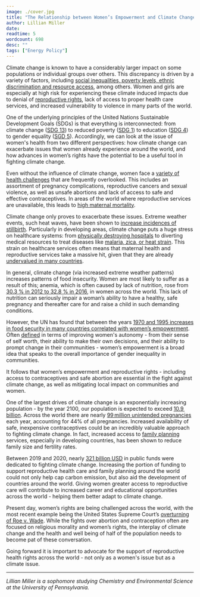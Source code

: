 ```yaml
---
image: ./cover.jpg
title: "The Relationship between Women’s Empowerment and Climate Change"
author: Lillian Miller
date:
readtime: 5
wordcount: 698
desc: ""
tags: ["Energy Policy"]
---
```


Climate change is known to have a considerably larger impact on some populations or individual groups over others. This discrepancy is driven by a variety of factors, including [social inequalities, poverty levels, ethnic discrimination and resource access](https://documents-dds-ny.un.org/doc/UNDOC/GEN/G19/120/13/pdf/G1912013.pdf?OpenElement), among others. Women and girls are especially at high risk for experiencing these climate induced impacts due to denial of [reproductive rights](https://www.ippf.org/sites/default/files/2021-03/IPPF%20position%20paper%20The%20climate%20crisis%20and%20sexual%20and%20reproductive%20health%20and%20rights_Jan2021.pdf), lack of access to proper health care services, and increased vulnerability to violence in many parts of the world.

One of the underlying principles of the United Nations Sustainable Development Goals (SDGs) is that everything is interconnected: from climate change ([SDG 13](https://www.undp.org/sustainable-development-goals?utm_source=EN&utm_medium=GSR&utm_content=US_UNDP_PaidSearch_Brand_English&utm_campaign=CENTRAL&c_src=CENTRAL&c_src2=GSR&gclid=Cj0KCQjw--2aBhD5ARIsALiRlwBx0mZWzpS-yLHF6oCwkMtulX6h7ePewQH1rCwbWhUx6jtLEyWkUskaAsDDEALw_wcB)) to reduced poverty ([SDG 1](https://www.undp.org/sustainable-development-goals?utm_source=EN&utm_medium=GSR&utm_content=US_UNDP_PaidSearch_Brand_English&utm_campaign=CENTRAL&c_src=CENTRAL&c_src2=GSR&gclid=Cj0KCQjw--2aBhD5ARIsALiRlwBx0mZWzpS-yLHF6oCwkMtulX6h7ePewQH1rCwbWhUx6jtLEyWkUskaAsDDEALw_wcB)) to education ([SDG 4](https://www.undp.org/sustainable-development-goals?utm_source=EN&utm_medium=GSR&utm_content=US_UNDP_PaidSearch_Brand_English&utm_campaign=CENTRAL&c_src=CENTRAL&c_src2=GSR&gclid=Cj0KCQjw--2aBhD5ARIsALiRlwBx0mZWzpS-yLHF6oCwkMtulX6h7ePewQH1rCwbWhUx6jtLEyWkUskaAsDDEALw_wcB)) to gender equality ([SGD 5](https://www.undp.org/sustainable-development-goals?utm_source=EN&utm_medium=GSR&utm_content=US_UNDP_PaidSearch_Brand_English&utm_campaign=CENTRAL&c_src=CENTRAL&c_src2=GSR&gclid=Cj0KCQjw--2aBhD5ARIsALiRlwBx0mZWzpS-yLHF6oCwkMtulX6h7ePewQH1rCwbWhUx6jtLEyWkUskaAsDDEALw_wcB)). Accordingly, we can look at the issue of women's health from two different perspectives: how climate change can exacerbate issues that women already experience around the world, and how advances in women’s rights have the potential to be a useful tool in fighting climate change.

Even without the influence of climate change, women face a [variety of health challenges](https://www.ippf.org/sites/default/files/2021-03/IPPF%20position%20paper%20The%20climate%20crisis%20and%20sexual%20and%20reproductive%20health%20and%20rights_Jan2021.pdf) that are frequently overlooked. This includes an assortment of pregnancy complications, reproductive cancers and sexual violence, as well as unsafe abortions and lack of access to safe and effective contraceptives. In areas of the world where reproductive services are unavailable, this leads to [high maternal mortality](https://www.ippf.org/sites/default/files/2021-03/IPPF%20position%20paper%20The%20climate%20crisis%20and%20sexual%20and%20reproductive%20health%20and%20rights_Jan2021.pdf).

Climate change only proves to exacerbate these issues. Extreme weather events, such heat waves, have been shown to [increase incidences of stillbirth](https://www.unwomen.org/en/news-stories/explainer/2022/02/explainer-how-gender-inequality-and-climate-change-are-interconnected?gclid=Cj0KCQjw--2aBhD5ARIsALiRlwAL7bOdh95bb1_qC0IfWQabP0jE27TQnItVMkDu9H7F1ib_rtF_MMwaAn1_EALw_wcB). Particularly in developing areas, climate change puts a huge stress on healthcare systems: from [physically destroying hospitals](https://www.carbonbrief.org/mapped-how-climate-change-disproportionately-affects-womens-health/) to diverting medical resources to treat diseases like [malaria, zica, or heat strain](https://www.unwomen.org/en/news-stories/explainer/2022/02/explainer-how-gender-inequality-and-climate-change-are-interconnected?gclid=Cj0KCQjw--2aBhD5ARIsALiRlwAL7bOdh95bb1_qC0IfWQabP0jE27TQnItVMkDu9H7F1ib_rtF_MMwaAn1_EALw_wcB). This strain on healthcare services often means that maternal health and reproductive services take a massive hit, given that they are already [undervalued in many countries](https://www.carbonbrief.org/mapped-how-climate-change-disproportionately-affects-womens-health/).

In general, climate change (via increased extreme weather patterns) increases patterns of food insecurity. Women are most likely to suffer as a result of this; anemia, which is often caused by lack of nutrition, rose from [30.3 % in 2012 to 32.8 % in 2016](https://documents-dds-ny.un.org/doc/UNDOC/GEN/G19/120/13/pdf/G1912013.pdf?OpenElement), in women across the world. This lack of nutrition can seriously impair a woman’s ability to have a healthy, safe pregnancy and thereafter care for and raise a child in such demanding conditions.

However, the UN has found that between the years [1970 and 1995 increases in food security in many countries correlated with women’s empowerment](https://documents-dds-ny.un.org/doc/UNDOC/GEN/G19/120/13/pdf/G1912013.pdf?OpenElement). Often [defined](https://www.worldvision.com.au/womens-empowerment/#:~:text=What%20is%20women's%20empowerment%3F,change%20for%20themselves%20and%20others.) in terms of improving women's autonomy - from their sense of self worth, their ability to make their own decisions, and their ability to prompt change in their communities - women’s empowerment is a broad idea that speaks to the overall importance of gender inequality in communities.

It follows that women’s empowerment and reproductive rights - including access to contraceptives and safe abortion are essential in the fight against climate change, as well as mitigating local impact on communities and women.

One of the largest drives of climate change is an exponentially increasing population - by the year 2100, our population is expected to exceed [10.9 billion](https://srh.bmj.com/content/45/4/233). Across the world there are nearly [99 million unintended pregnancies](https://srh.bmj.com/content/45/4/233) each year, accounting for 44% of all pregnancies. Increased availability of safe, inexpensive contraceptives could be an incredibly valuable approach to fighting climate change. In fact, increased access to [family planning](https://c-fam.org/wp-content/uploads/Abortion-and-the-Current-Politics-of-Climate-Change-.pdf) services, especially in developing countries, has been shown to reduce family size and fertility rates.

Between 2019 and 2020, nearly [321 billion USD](https://c-fam.org/wp-content/uploads/Abortion-and-the-Current-Politics-of-Climate-Change-.pdf) in public funds were dedicated to fighting climate change. Increasing the portion of funding to support reproductive health care and family planning around the world could not only help cap carbon emission, but also aid the development of countries around the world. Giving women greater access to reproductive care will contribute to increased career and educational opportunities across the world - helping them better adapt to climate change.

Present day, women’s rights are being challenged across the world, with the most recent example being the United States Supreme Court’s [overturning of Roe v. Wade](https://www.cnn.com/2022/10/28/opinions/abortion-post-roe-america-midterms-roundup/index.html). While the fights over abortion and contraception often are focused on religious morality and women’s rights, the interplay of climate change and the health and well being of half of the population needs to become pat of these conversation.

Going forward it is important to advocate for the support of reproductive health rights across the world - not only as a women's issue but as a climate issue.

---

_Lillian Miller is a sophomore studying Chemistry and Environmental Science at the University of Pennsylvania._
